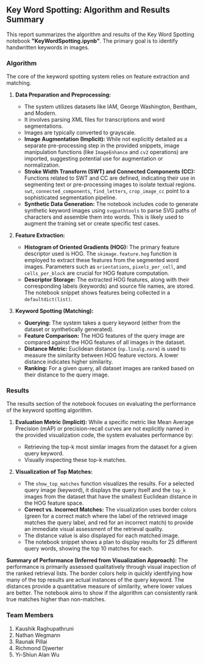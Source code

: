 ## Key Word Spotting: Algorithm and Results Summary

This report summarizes the algorithm and results of the Key Word Spotting notebook **"KeyWordSpotting.ipynb"**. The primary goal is to identify handwritten keywords in images.

### Algorithm

The core of the keyword spotting system relies on feature extraction and matching.

1.  **Data Preparation and Preprocessing:**
    * The system utilizes datasets like IAM, George Washington, Bentham, and Modern.
    * It involves parsing XML files for transcriptions and word segmentations.
    * Images are typically converted to grayscale.
    * **Image Augmentation (Implicit):** While not explicitly detailed as a separate pre-processing step in the provided snippets, image manipulation functions (like `ImageEnhance` and `cv2` operations) are imported, suggesting potential use for augmentation or normalization.
    * **Stroke Width Transform (SWT) and Connected Components (CC):** Functions related to SWT and CC are defined, indicating their use in segmenting text or pre-processing images to isolate textual regions. `swt`, `connected_components`, `find_letters`, `crop_image_cc` point to a sophisticated segmentation pipeline.
    * **Synthetic Data Generation:** The notebook includes code to generate synthetic keyword images using `svgpathtools` to parse SVG paths of characters and assemble them into words. This is likely used to augment the training set or create specific test cases.

2.  **Feature Extraction:**
    * **Histogram of Oriented Gradients (HOG):** The primary feature descriptor used is HOG. The `skimage.feature.hog` function is employed to extract these features from the segmented word images. Parameters such as `orientations`, `pixels_per_cell`, and `cells_per_block` are crucial for HOG feature computation.
    * **Descriptor Storage:** The extracted HOG features, along with their corresponding labels (keywords) and source file names, are stored. The notebook snippet shows features being collected in a `defaultdict(list)`.

3.  **Keyword Spotting (Matching):**
    * **Querying:** The system takes a query keyword (either from the dataset or synthetically generated).
    * **Feature Comparison:** The HOG features of the query image are compared against the HOG features of all images in the dataset.
    * **Distance Metric:** Euclidean distance (`np.linalg.norm`) is used to measure the similarity between HOG feature vectors. A lower distance indicates higher similarity.
    * **Ranking:** For a given query, all dataset images are ranked based on their distance to the query image.

### Results

The results section of the notebook focuses on evaluating the performance of the keyword spotting algorithm.

1.  **Evaluation Metric (Implicit):** While a specific metric like Mean Average Precision (mAP) or precision-recall curves are not explicitly named in the provided visualization code, the system evaluates performance by:
    * Retrieving the top-k most similar images from the dataset for a given query keyword.
    * Visually inspecting these top-k matches.

2.  **Visualization of Top Matches:**
    * The `show_top_matches` function visualizes the results. For a selected query image (keyword), it displays the query itself and the `top_k` images from the dataset that have the smallest Euclidean distance in the HOG feature space.
    * **Correct vs. Incorrect Matches:** The visualization uses border colors (green for a correct match where the label of the retrieved image matches the query label, and red for an incorrect match) to provide an immediate visual assessment of the retrieval quality.
    * The distance value is also displayed for each matched image.
    * The notebook snippet shows a plan to display results for 25 different query words, showing the top 10 matches for each.

**Summary of Performance (Inferred from Visualization Approach):**
The performance is primarily assessed qualitatively through visual inspection of the ranked retrieval lists. The border colors help in quickly identifying how many of the top results are actual instances of the query keyword. The distances provide a quantitative measure of similarity, where lower values are better. The notebook aims to show if the algorithm can consistently rank true matches higher than non-matches.



### Team Members

1. Kaushik Raghupathruni
2. Nathan Wegmann
3. Raunak Pillai
4. Richmond Djwerter
5. Yi-Shiun Alan Wu
